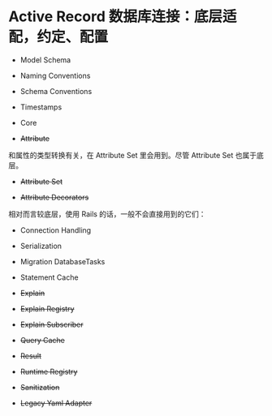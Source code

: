# Active Record 数据库连接：底层适配，约定、配置

* Model Schema

* Naming Conventions

* Schema Conventions

* Timestamps

* Core

* ~~Attribute~~

和属性的类型转换有关，在 Attribute Set 里会用到。尽管 Attribute Set 也属于底层。

* ~~Attribute Set~~

* ~~Attribute Decorators~~

相对而言较底层，使用 Rails 的话，一般不会直接用到的它们：

* Connection Handling

* Serialization

* Migration DatabaseTasks

* Statement Cache

* ~~Explain~~

* ~~Explain Registry~~

* ~~Explain Subscriber~~

* ~~Query Cache~~

* ~~Result~~

* ~~Runtime Registry~~

* ~~Sanitization~~

* ~~Legacy Yaml Adapter~~



